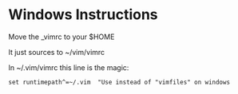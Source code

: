 # Windows Instructions

Move the _vimrc to your $HOME 

It just sources to ~/vim/vimrc

In ~/.vim/vimrc this line is the magic:

`set runtimepath^=~/.vim  "Use instead of "vimfiles" on windows`
